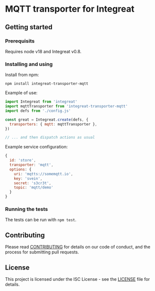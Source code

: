 # MQTT transporter for Integreat

## Getting started

### Prerequisits

Requires node v18 and Integreat v0.8.

### Installing and using

Install from npm:

```
npm install integreat-transporter-mqtt
```

Example of use:

```javascript
import Integreat from 'integreat'
import mqttTransporter from 'integreat-transporter-mqtt'
import defs from './config.js'

const great = Integreat.create(defs, {
  transporters: { mqtt: mqttTransporter },
})

// ... and then dispatch actions as usual
```

Example service configuration:

```javascript
{
  id: 'store',
  transporter: 'mqtt',
  options: {
    uri: 'mqtts://somemqtt.io',
    key: 'svein',
    secret: 's3cr3t',
    topic: 'mqtt/demo'
  }
}
```

### Running the tests

The tests can be run with `npm test`.

## Contributing

Please read
[CONTRIBUTING](https://github.com/integreat-io/integreat-transporter-mqtt/blob/master/CONTRIBUTING.md)
for details on our code of conduct, and the process for submitting pull
requests.

## License

This project is licensed under the ISC License - see the
[LICENSE](https://github.com/integreat-io/integreat-transporter-mqtt/blob/master/LICENSE)
file for details.
